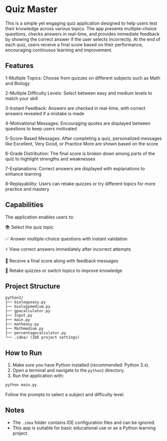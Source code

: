 # Quiz Master

This is a simple yet engaging quiz application designed to help users test their knowledge across various topics. The app presents multiple-choice questions, checks answers in real-time, and provides immediate feedback by showing the correct answer if the user selects incorrectly. At the end of each quiz, users receive a final score based on their performance, encouraging continuous learning and improvement.


## Features

1-Multiple Topics: Choose from quizzes on different subjects such as Math and Biology

2-Multiple Difficulty Levels: Select between easy and medium levels to match your skill

3-Instant Feedback: Answers are checked in real-time, with correct answers revealed if a mistake is made

4-Motivational Messages: Encouraging quotes are displayed between questions to keep users motivated

5-Score-Based Messages: After completing a quiz, personalized messages like Excellent, Very Good, or Practice More are shown based on the score

6-Grade Distribution: The final score is broken down among parts of the quiz to highlight strengths and weaknesses

7-Explanations: Correct answers are displayed with explanations to enhance learning

8-Replayability: Users can retake quizzes or try different topics for more practice and mastery







## Capabilities

The application enables users to:

 📚 Select the quiz topic 

 ✅ Answer multiple-choice questions with instant validation

 ⚡  View correct answers immediately after incorrect attempts

 🎯 Receive a final score along with feedback messages

 🔁 Retake quizzes or switch topics to improve knowledge





## Project Structure

```
python2/
├── biologyeasy.py
├── biologymedium.py
├── gpacalculator.py
├── Input.py
├── main.py
├── matheasy.py
├── Mathmedium.py
├── percentagecalculator.py
└── .idea/ (IDE project settings)
```

## How to Run

1. Make sure you have Python installed (recommended: Python 3.x).
2. Open a terminal and navigate to the `python2` directory.
3. Run the application with:

```bash
python main.py
```

Follow the prompts to select a subject and difficulty level.

## Notes

- The `.idea` folder contains IDE configuration files and can be ignored.
- This app is suitable for basic educational use or as a Python learning project.
